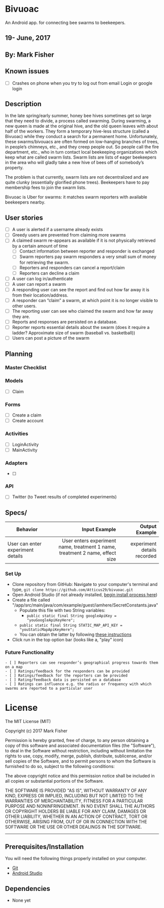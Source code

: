 # Bivuoac
An Android app. for connecting bee swarms to beekeepers.

## 19- June, 2017

## By: Mark Fisher

## Known issues
- [ ] Crashes on phone when you try to log out from email Login or google login


## Description

In the late spring/early summer, honey bee hives sometimes get so large that they need to divide, a process called swarming. During swarming, a new queen is made at the original hive, and the old queen leaves with about half of the workers. They form a temporary hive-less structure (called a Bivuoac) while they conduct a search for a permanent home. Unfortunately, these swarms/bivouacs are often formed on low-hanging branches of trees, in people’s chimneys, etc., and they creep people out. So people call the fire department, etc., who in turn contact local beekeeping organizations which keep what are called swarm lists. Swarm lists are lists of eager beekeepers in the area who will gladly take a new hive of bees off of somebody’s property.

The problem is that currently, swarm lists are not decentralized and are quite clunky (essentially glorified phone trees). Beekeepers have to pay membership fees to join the swarm lists.

Bivuoac is Uber for swarms: it matches swarm reporters with available beekeepers nearby.

## User stories
- [ ] A user is alerted if a username already exists
- [ ] Greedy users are prevented from claiming more swarms
- [ ] A claimed swarm re-appears as available if it is not physically retrieved by a certain amount of time
	- [ ] Contact information between reporter and responder is exchanged
	- [ ] Swarm reporters pay swarm responders a very small sum of money for retrieving the swarm.
	- [ ] Reporters and responders can cancel a report/claim
	- [ ] Reporters can decline a claim
- [ ] A user can log in/authenticate
- [ ] A user can report a swarm
- [ ] A responding user can see the report and find out how far away it is from their location/address.
- [ ] A responder can “claim” a swarm, at which point it is no longer visible to other users.
- [ ] The reporting user can see who claimed the swarm and how far away they are.
- [ ] Reports and responses are persisted on a database.
- [ ] Reporter reports essential details about the swarm (does it require a ladder? Approximate size of swarm (baseball vs. basketball))
- [ ] Users can post a picture of the swarm
## Planning

### Master Checklist


### Models
- [ ] Claim


### Forms
- [ ] Create a claim
- [ ] Create account

### Activities
- [ ] LoginActivity
- [ ] MainActivity

### Adapters
- [ ]

### API
- [ ] Twitter (to Tweet results of completed experiments)

## Specs/
| Behavior                   | Input Example     | Output Example    |
| -------------------------- | -----------------:| -----------------:|
|User can enter experiment details|User enters experiment name, treatment 1 name, treatment 2 name, effect size|experiment details recorded|

### Set Up

* Clone repository from GitHub: Navigate to your computer's terminal and type, `git clone https://github.com/Atticus29/bivuoac.git`
* Open Android Studio (if not already installed, [begin install process here](https://developer.android.com/studio/index.html))
* Create a file called "/app/src/main/java/com/example/guest/iamhere/SecretConstants.java"
  * Populate this file with two String variables:
	  * `public static final String googleApiKey = "youGoogleApiKeyHere";`
   * `public static final String STATIC_MAP_API_KEY = "youStaticMapApiKeyHere";`
  * You can obtain the latter by following [these instructions](https://developers.google.com/maps/documentation/static-maps/intro)
* Click run in the top option bar (looks like a, "play" icon)

### Future Functionality
	- [ ] Reporters can see responder’s geographical progress towards them on a map
	- [ ] Ratings/feedback for the responders can be provided
	- [ ] Ratings/feedback for the reporters can be provided
	- [ ] Rating/feedback data is persisted on a database
	- [ ] Ratings can influence e.g. the radius or frequency with which swarms are reported to a particular user

# License

The MIT License (MIT)

Copyright (c) 2017 Mark Fisher

Permission is hereby granted, free of charge, to any person obtaining a copy
of this software and associated documentation files (the "Software"), to deal
in the Software without restriction, including without limitation the rights
to use, copy, modify, merge, publish, distribute, sublicense, and/or sell
copies of the Software, and to permit persons to whom the Software is
furnished to do so, subject to the following conditions:

The above copyright notice and this permission notice shall be included in
all copies or substantial portions of the Software.

THE SOFTWARE IS PROVIDED "AS IS", WITHOUT WARRANTY OF ANY KIND, EXPRESS OR
IMPLIED, INCLUDING BUT NOT LIMITED TO THE WARRANTIES OF MERCHANTABILITY,
FITNESS FOR A PARTICULAR PURPOSE AND NONINFRINGEMENT.  IN NO EVENT SHALL THE
AUTHORS OR COPYRIGHT HOLDERS BE LIABLE FOR ANY CLAIM, DAMAGES OR OTHER
LIABILITY, WHETHER IN AN ACTION OF CONTRACT, TORT OR OTHERWISE, ARISING FROM,
OUT OF OR IN CONNECTION WITH THE SOFTWARE OR THE USE OR OTHER DEALINGS IN
THE SOFTWARE.

---

## Prerequisites/Installation

You will need the following things properly installed on your computer.

* [Git](https://git-scm.com/)
* [Android Studio](https://developer.android.com/studio/index.html)

## Dependencies
* None yet
